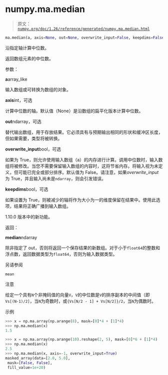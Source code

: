 # numpy.ma.median

> 原文：[`numpy.org/doc/1.26/reference/generated/numpy.ma.median.html`](https://numpy.org/doc/1.26/reference/generated/numpy.ma.median.html)

```py
ma.median(a, axis=None, out=None, overwrite_input=False, keepdims=False)
```

沿指定轴计算中位数。

返回数组元素的中位数。

参数：

**a**array_like

输入数组或可转换为数组的对象。

**axis**int，可选

计算中位数的轴。默认值（None）是沿数组的扁平化版本计算中位数。

**out**ndarray，可选

替代输出数组，用于存放结果。它必须具有与预期输出相同的形状和缓冲区长度，但如果需要，类型将被转换。

**overwrite_input**bool，可选

如果为 True，则允许使用输入数组（a）的内存进行计算。调用中位数时，输入数组将被修改。当您不需要保留输入数组的内容时，这将节省内存。将输入视为未定义，但可能已完全或部分排序。默认值为 False。请注意，如果*overwrite_input*为 True，并且输入尚未是`ndarray`，则会引发错误。

**keepdims**bool，可选

如果设置为 True，则被减少的轴将作为大小为一的维度保留在结果中。使用此选项，结果将正确广播到输入数组。

1.10.0 版本中的新功能。

返回：

**median**ndarray

除非指定了 out，否则将返回一个保存结果的新数组。对于小于`float64`的整数和浮点数，返回数据类型为`float64`，否则为输入数据类型。

另请参阅

`mean`

注意

给定一个具有`N`个非掩码值的向量`V`，`V`的中位数是`V`的排序副本的中间值（即`Vs[(N-1)/2]`，当`N`为奇数时，或`{Vs[N/2 - 1] + Vs[N/2]}/2`，当`N`为偶数时。

示例

```py
>>> x = np.ma.array(np.arange(8), mask=[0]*4 + [1]*4)
>>> np.ma.median(x)
1.5 
```

```py
>>> x = np.ma.array(np.arange(10).reshape(2, 5), mask=[0]*6 + [1]*4)
>>> np.ma.median(x)
2.5
>>> np.ma.median(x, axis=-1, overwrite_input=True)
masked_array(data=[2.0, 5.0],
 mask=[False, False],
 fill_value=1e+20) 
```
